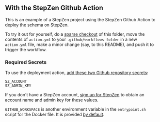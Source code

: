 ## With the StepZen Github Action

This is an example of a StepZen project using the StepZen Github Action to deploy the schema on StepZen.

To try it out for yourself, do a [sparse checkout](https://git-scm.com/docs/git-sparse-checkout) of this folder, move the contents of `action.yml` to your `.github/workflows folder` in a new `action.yml` file, make a minor change (say, to this README), and push it to trigger the workflow. 
### Required Secrets

To use the deployment action, [add these two Github repository secrets](https://docs.github.com/en/actions/security-guides/encrypted-secrets#creating-encrypted-secrets-for-a-repository):

```
SZ_ACCOUNT
SZ_ADMIN_KEY
```

If you don't have a StepZen account, [sign up for StepZen](https://stepzen.com/signup) to obtain an account name and admin key for these values. 

`GITHUB_WORKSPACE` is another environment variable in the `entrypoint.sh` script for the Docker file. It is provided [by default](https://docs.github.com/en/actions/learn-github-actions/environment-variables#default-environment-variables).
